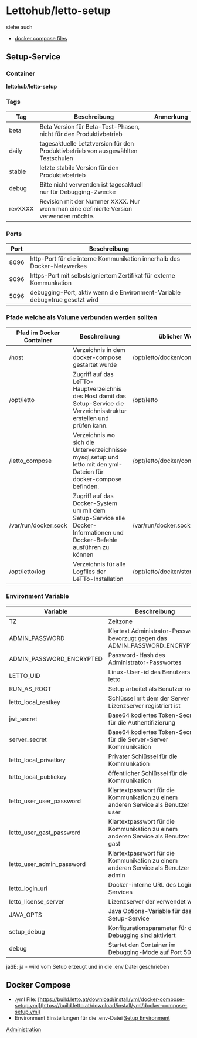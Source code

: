 # Lettohub/letto-setup
siehe auch
* [docker compose files](/notimplemented/index.md)

##  Setup-Service 
###  Container 
**lettohub/letto-setup**

###  Tags 

| Tag     | Beschreibung                                                                         | Anmerkung |
|---------|--------------------------------------------------------------------------------------|-----------|
| beta    | Beta Version für Beta-Test-Phasen, nicht für den Produktivbetrieb                    |           |
| daily   | tagesaktuelle Letztversion für den Produktivbetrieb von ausgewählten Testschulen     |           |
| stable  | letzte stabile Version für den Produktivbetrieb                                      |           |
| debug   | Bitte nicht verwenden ist tagesaktuell nur für Debugging-Zwecke                      |           |
| revXXXX | Revision mit der Nummer XXXX. Nur wenn man eine definierte Version verwenden möchte. |           |


###  Ports 

| Port | Beschreibung                                                                |
|------|-----------------------------------------------------------------------------|
| 8096 | http-Port für die interne Kommunikation innerhalb des Docker-Netzwerkes     |
| 9096 | https-Port mit selbstsigniertem Zertifikat für externe Kommunkation         |
| 5096 | debugging-Port, aktiv wenn die Environment-Variable debug=true gesetzt wird |


###  Pfade welche als Volume verbunden werden sollten 

| Pfad im Docker Container | Beschreibung                                                                                                               | üblicher Wert                   |
|--------------------------|----------------------------------------------------------------------------------------------------------------------------|---------------------------------|
| /host                    | Verzeichnis in dem docker-compose gestartet wurde                                                                          | /opt/letto/docker/compose/setup |
| /opt/letto               | Zugriff auf das LeTTo-Hauptverzeichnis des Host damit das Setup-Service die Verzeichnisstruktur erstellen und prüfen kann. | /opt/letto                      |
| /letto_compose           | Verzeichnis wo sich die Unterverzeichnisse mysql,setup und letto mit den yml-Dateien für docker-compose befinden.          | /opt/letto/docker/compose/letto |
| /var/run/docker.sock     | Zugriff auf das Docker-System um mit dem Setup-Service alle Docker-Informationen und Docker-Befehle ausführen zu können    | /var/run/docker.sock            |
| /opt/letto/log           | Verzeichnis für alle Logfiles der LeTTo-Installation                                                                       | /opt/letto/docker/storage/log   |


###  Environment Variable 

| Variable                  | Beschreibung                                                                       | üblicher Wert                         | muss gesetzt sein                              |
|---------------------------|------------------------------------------------------------------------------------|---------------------------------------|------------------------------------------------|
| TZ                        | Zeitzone                                                                           | Europe/Berlin                         | nein                                           |
| ADMIN_PASSWORD            | Klartext Administrator-Passwort, bevorzugt gegen das ADMIN_PASSWORD_ENCRYPTED      |                                       | ADMIN_PASSWORD  oder  ADMIN_PASSWORD_ENCRYPTED |
| ADMIN_PASSWORD_ENCRYPTED  | Password-Hash des Administrator-Passwortes                                         |                                       | ADMIN_PASSWORD  oder  ADMIN_PASSWORD_ENCRYPTED |
| LETTO_UID                 | Linux-User-id des Benutzers letto                                                  | 1000                                  | nein                                           |
| RUN_AS_ROOT               | Setup arbeitet als Benutzer root                                                   | true                                  | ja                                             |
| letto_local_restkey       | Schlüssel mit dem der Server am Lizenzserver registriert ist                       |                                       | nein                                           |
| jwt_secret                | Base64 kodiertes Token-Secret für die Authentifizierung                            |                                       | jaSE                                           |
| server_secret             | Base64 kodiertes Token-Secret für die Server-Server Kommunikation                  |                                       | jaSE                                           |
| letto_local_privatkey     | Privater Schlüssel für die Kommunkation                                            |                                       | jaSE                                           |
| letto_local_publickey     | öffentlicher Schlüssel für die Kommunikation                                       |                                       | jaSE                                           |
| letto_user_user_password  | Klartextpasswort für die Kommunikation zu einem anderen Service als Benutzer user  |                                       | jaSE                                           |
| letto_user_gast_password  | Klartextpasswort für die Kommunikation zu einem anderen Service als Benutzer gast  |                                       | jaSE                                           |
| letto_user_admin_password | Klartextpasswort für die Kommunikation zu einem anderen Service als Benutzer admin |                                       | jaSE                                           |
| letto_login_uri           | Docker-interne URL des Login-Services                                              | http://letto-login.nw-letto:8095      | ja                                             |
| letto_license_server      | Lizenzserver der verwendet wird                                                    | https://license.letto.at/lettolicense | nein                                           |
| JAVA_OPTS                 | Java Options-Variable für das Setup-Service                                        | -Xms50m -Xmx100m                      | nein                                           |
| setup_debug               | Konfigurationsparameter für das Debugging sind aktiviert                           | false                                 | nein                                           |
| debug                     | Startet den Container im Debugging-Mode auf Port 5096                              | false                                 | nein                                           |

jaSE: ja - wird vom Setup erzeugt und in die .env Datei geschrieben

##  Docker Compose 
* .yml File: [https://build.letto.at/download/install/yml/docker-compose-setup.yml](https://build.letto.at/download/install/yml/docker-compose-setup.yml)
* Environment Einstellungen für die .env-Datei [Setup Environment](../SetupEnvironment/index.md)


[Administration](../Administration/index.md)

